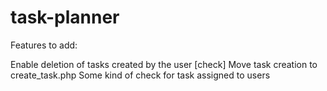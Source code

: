 # task-planner
Features to add:

Enable deletion of tasks created by the user [check]
Move task creation to create_task.php
Some kind of check for task assigned to users